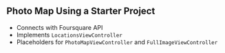 ## Photo Map Using a Starter Project

- Connects with Foursquare API
- Implements `LocationsViewController`
- Placeholders for `PhotoMapViewController` and `FullImageViewController`

    
